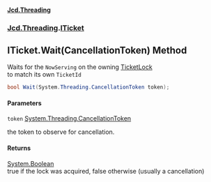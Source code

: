 #### [Jcd.Threading](index.md 'index')
### [Jcd.Threading](Jcd.Threading.md 'Jcd.Threading').[ITicket](ITicket.md 'Jcd.Threading.ITicket')

## ITicket.Wait(CancellationToken) Method

Waits for the `NowServing` on the owning [TicketLock](TicketLock.md 'Jcd.Threading.TicketLock')  
to match its own `TicketId`

```csharp
bool Wait(System.Threading.CancellationToken token);
```
#### Parameters

<a name='Jcd.Threading.ITicket.Wait(System.Threading.CancellationToken).token'></a>

`token` [System.Threading.CancellationToken](https://docs.microsoft.com/en-us/dotnet/api/System.Threading.CancellationToken 'System.Threading.CancellationToken')

the token to observe for cancellation.

#### Returns
[System.Boolean](https://docs.microsoft.com/en-us/dotnet/api/System.Boolean 'System.Boolean')  
true if the lock was acquired, false otherwise (usually a cancellation)